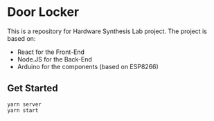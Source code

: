# Door Locker

This is a repository for Hardware Synthesis Lab project. The project is based on:
  - React for the Front-End
  - Node.JS for the Back-End
  - Arduino for the components (based on ESP8266)

## Get Started

```
yarn server
yarn start
```